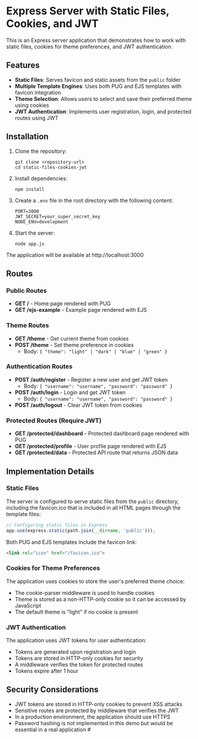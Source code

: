 # Express Server with Static Files, Cookies, and JWT

This is an Express server application that demonstrates how to work with static files, cookies for theme preferences, and JWT authentication.

## Features

- **Static Files**: Serves favicon and static assets from the `public` folder
- **Multiple Template Engines**: Uses both PUG and EJS templates with favicon integration
- **Theme Selection**: Allows users to select and save their preferred theme using cookies
- **JWT Authentication**: Implements user registration, login, and protected routes using JWT

## Installation

1. Clone the repository:
   ```
   git clone <repository-url>
   cd static-files-cookies-jwt
   ```

2. Install dependencies:
   ```
   npm install
   ```

3. Create a `.env` file in the root directory with the following content:
   ```
   PORT=3000
   JWT_SECRET=your_super_secret_key
   NODE_ENV=development
   ```

4. Start the server:
   ```
   node app.js
   ```

The application will be available at http://localhost:3000

## Routes

### Public Routes

- **GET /** - Home page rendered with PUG
- **GET /ejs-example** - Example page rendered with EJS

### Theme Routes

- **GET /theme** - Get current theme from cookies
- **POST /theme** - Set theme preference in cookies
  - Body: `{ "theme": "light" | "dark" | "blue" | "green" }`

### Authentication Routes

- **POST /auth/register** - Register a new user and get JWT token
  - Body: `{ "username": "username", "password": "password" }`
- **POST /auth/login** - Login and get JWT token
  - Body: `{ "username": "username", "password": "password" }`
- **POST /auth/logout** - Clear JWT token from cookies

### Protected Routes (Require JWT)

- **GET /protected/dashboard** - Protected dashboard page rendered with PUG
- **GET /protected/profile** - User profile page rendered with EJS
- **GET /protected/data** - Protected API route that returns JSON data

## Implementation Details

### Static Files

The server is configured to serve static files from the `public` directory, including the favicon.ico that is included in all HTML pages through the template files:

```javascript
// Configuring static files in Express
app.use(express.static(path.join(__dirname, 'public')));
```

Both PUG and EJS templates include the favicon link:
```html
<link rel="icon" href="/favicon.ico">
```

### Cookies for Theme Preferences

The application uses cookies to store the user's preferred theme choice:

- The cookie-parser middleware is used to handle cookies
- Theme is stored as a non-HTTP-only cookie so it can be accessed by JavaScript
- The default theme is "light" if no cookie is present

### JWT Authentication

The application uses JWT tokens for user authentication:

- Tokens are generated upon registration and login
- Tokens are stored in HTTP-only cookies for security
- A middleware verifies the token for protected routes
- Tokens expire after 1 hour

## Security Considerations

- JWT tokens are stored in HTTP-only cookies to prevent XSS attacks
- Sensitive routes are protected by middleware that verifies the JWT
- In a production environment, the application should use HTTPS
- Password hashing is not implemented in this demo but would be essential in a real application #
